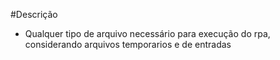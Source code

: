 #Descrição
-  Qualquer tipo de arquivo necessário para execução do rpa, considerando arquivos temporarios e de entradas